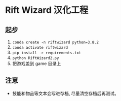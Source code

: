 # Rift Wizard 汉化工程

## 起步

1. `conda create -n riftwizard python=3.8.2`
2. `conda activate riftwizard`
3. `pip install -r requirements.txt`
4. `python RiftWizard2.py`
5. 把游戏盖到 game 目录上

## 注意

- 技能和物品等文本会写进存档, 尽量清空存档后再测试。
